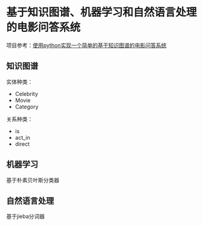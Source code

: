 # 基于知识图谱、机器学习和自然语言处理的电影问答系统
项目参考：[使用python实现一个简单的基于知识图谱的电影问答系统](https://github.com/IrvingBei/simple_movie_qa_with_KG)
## 知识图谱
实体种类：
- Celebrity
- Movie
- Category

关系种类：
- is
- act_in
- direct

## 机器学习
基于朴素贝叶斯分类器

## 自然语言处理
基于jieba分词器